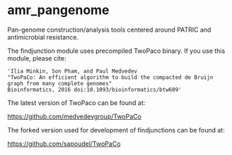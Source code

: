 # amr_pangenome
Pan-genome construction/analysis tools centered around PATRIC and antimicrobial resistance.

The findjunction module uses precompiled TwoPaco binary. If you use this module, please cite:

    'Ilia Minkin, Son Pham, and Paul Medvedev
    "TwoPaCo: An efficient algorithm to build the compacted de Bruijn graph from many complete genomes"
    Bioinformatics, 2016 doi:10.1093/bioinformatics/btw609'
    
The latest version of TwoPaco can be found at:

https://github.com/medvedevgroup/TwoPaCo

The forked version used for development of findjunctions can be found at:

https://github.com/sapoudel/TwoPaCo
